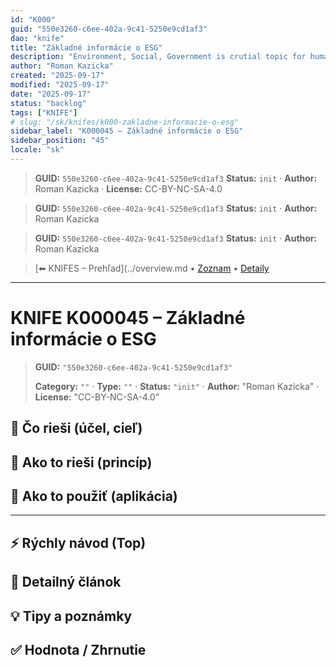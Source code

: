 ```yaml
---
id: "K000"
guid: "550e3260-c6ee-402a-9c41-5250e9cd1af3"
dao: "knife"
title: "Základné informácie o ESG"
description: "Environment, Social, Government is crutial topic for human being survival. It is important to understand  the background"
author: "Roman Kazicka"
created: "2025-09-17"
modified: "2025-09-17"
date: "2025-09-17"
status: "backlog"
tags: ["KNIFE"]
# slug: "/sk/knifes/k000-zakladne-informacie-o-esg"
sidebar_label: "K000045 – Základné informácie o ESG"
sidebar_position: "45"
locale: "sk"
---
```

<!-- body:start -->

<!-- fm-visible: start -->
> **GUID:** `550e3260-c6ee-402a-9c41-5250e9cd1af3`
> **Status:** `init` · **Author:** Roman Kazicka · **License:** CC-BY-NC-SA-4.0
<!-- fm-visible: end -->
<!-- body:start -->

<!-- fm-visible: start -->
> **GUID:** `550e3260-c6ee-402a-9c41-5250e9cd1af3`
> **Status:** `init` · **Author:** Roman Kazicka
<!-- fm-visible: end -->
<!-- body:start -->

<!-- fm-visible: start -->
> **GUID:** `550e3260-c6ee-402a-9c41-5250e9cd1af3`
> **Status:** `init` · **Author:** Roman Kazicka
<!-- fm-visible: end -->
<!-- body:start -->

<!-- nav:knifes -->
> [⬅ KNIFES – Prehľad](../overview.md • [Zoznam](../KNIFE_Overview_List.md) • [Detaily](../KNIFE_Overview_Details.md)
---
# KNIFE K000045 – Základné informácie o ESG
<!-- fm-visible: start -->

> **GUID:** `"550e3260-c6ee-402a-9c41-5250e9cd1af3"`
>   
> **Category:** `""` · **Type:** `""` · **Status:** `"init"` · **Author:** "Roman Kazicka" · **License:** "CC-BY-NC-SA-4.0"
<!-- fm-visible: end -->


## 🎯 Čo rieši (účel, cieľ)

## 🧩 Ako to rieši (princíp)

## 🧪 Ako to použiť (aplikácia)

---

## ⚡ Rýchly návod (Top)

## 📜 Detailný článok

## 💡 Tipy a poznámky

## ✅ Hodnota / Zhrnutie
